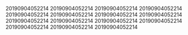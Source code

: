 20190904052214
20190904052214
20190904052214
20190904052214
20190904052214
20190904052214
20190904052214
20190904052214
20190904052214
20190904052214
20190904052214
20190904052214
20190904052214
20190904052214
20190904052214
